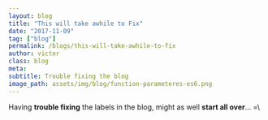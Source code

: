 ```yaml
---
layout: blog
title: "This will take awhile to Fix"
date: "2017-11-09"
tag: ["blog"]
permalink: /blogs/this-will-take-awhile-to-fix
author: victor
class: blog
meta: 
subtitle: Trouble fixing the blog
image_path: assets/img/blog/function-parameteres-es6.png
---
```


Having **trouble fixing** the labels in the blog, might as well **start all over**... =\